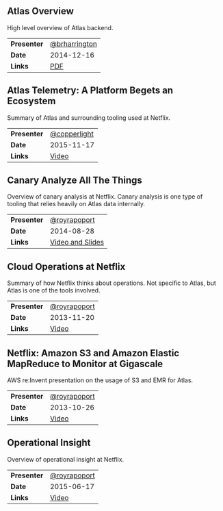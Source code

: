 
## Atlas Overview

High level overview of Atlas backend.

|               |               |
|---------------|---------------|
| **Presenter** | [@brharrington](https://github.com/brharrington) |
| **Date**      | 2014-12-16    |
| **Links**     | [PDF](http://netflix.github.io/atlas/atlas_overview.pdf) |

## Atlas Telemetry: A Platform Begets an Ecosystem

Summary of Atlas and surrounding tooling used at Netflix.

|               |               |
|---------------|---------------|
| **Presenter** | [@copperlight](https://github.com/copperlight)  |
| **Date**      | 2015-11-17    |
| **Links**     | [Video](https://www.youtube.com/watch?v=cd-5ADtsTK4) |

## Canary Analyze All The Things

Overview of canary analysis at Netflix. Canary analysis is one type of tooling that relies
heavily on Atlas data internally.

|               |               |
|---------------|---------------|
| **Presenter** | [@royrapoport](https://github.com/royrapoport)  |
| **Date**      | 2014-08-28    |
| **Links**     | [Video and Slides](http://www.infoq.com/presentations/canary-analysis-deployment-pattern) |

## Cloud Operations at Netflix

Summary of how Netflix thinks about operations. Not specific to Atlas, but Atlas is one of the
tools involved.

|               |               |
|---------------|---------------|
| **Presenter** | [@royrapoport](https://github.com/royrapoport)  |
| **Date**      | 2013-11-20    |
| **Links**     | [Video](https://www.youtube.com/watch?v=7779Wrun5fo) |

## Netflix: Amazon S3 and Amazon Elastic MapReduce to Monitor at Gigascale

AWS re:Invent presentation on the usage of S3 and EMR for Atlas.

|               |               |
|---------------|---------------|
| **Presenter** | [@royrapoport](https://github.com/royrapoport)  |
| **Date**      | 2013-10-26    |
| **Links**     | [Video](https://www.youtube.com/watch?v=tHrT6kQR7vw) |

## Operational Insight

Overview of operational insight at Netflix.

|               |               |
|---------------|---------------|
| **Presenter** | [@royrapoport](https://github.com/royrapoport)  |
| **Date**      | 2015-06-17    |
| **Links**     | [Video](https://vimeo.com/131377936) |



